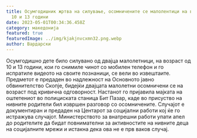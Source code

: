 ```yaml
---
title: Осумгодишник жртва на силување, осомничените се малолентици на возраст од
  10 и 13 години
date: 2023-05-01T00:34:36.458Z
category: македонија
featured: true
featuredImage: ../img/kjakjnvcxmn32.png.webp
author: Вардарски
---
```


Осумгодишно дете било силувано од двајца малолетници, на возраст од 10 и 13 години, кои го снимиле чинот со мобилен телефон и го испратиле видеото на своите познаници, се вели во извештаите. Предметот е предаден во надлежност на Основното јавно обвинителство Скопје, бидејќи двајцата малолетни осомничени се на возраст под кривична одговорност. Настанот го пријавила мајката на оштетениот во полициската станица Бит Пазар, каде во присуство на нивните родители бил извршен разговор со осомничените. Случајот е документиран и предаден на Центарот за социјални работи кој ќе го истражува случајот. Министерството за внатрешни работи упати апел до родителите да бидат повнимателни за активностите на нивните деца на социјалните мрежи и истакна дека ова не е прв ваков случај.
